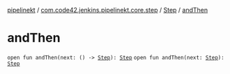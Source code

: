 [pipelinekt](../../index.md) / [com.code42.jenkins.pipelinekt.core.step](../index.md) / [Step](index.md) / [andThen](./and-then.md)

# andThen

`open fun andThen(next: () -> `[`Step`](index.md)`): `[`Step`](index.md)
`open fun andThen(next: `[`Step`](index.md)`): `[`Step`](index.md)